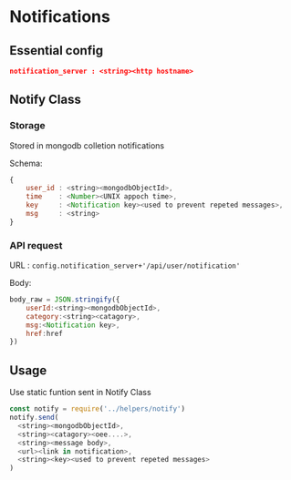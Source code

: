 # Notifications

## Essential config

```json
notification_server : <string><http hostname>
```

## Notify Class

### Storage
Stored in mongodb colletion notifications

Schema:
```js
{
    user_id : <string><mongodbObjectId>,
    time    : <Number><UNIX appoch time>,
    key     : <Notification key><used to prevent repeted messages>,
    msg     : <string>
}
```

### API request

URL : `config.notification_server+'/api/user/notification'`

Body:
```js
body_raw = JSON.stringify({
    userId:<string><mongodbObjectId>,
    category:<string><catagory>,
    msg:<Notification key>,
    href:href
})
```

## Usage
Use static funtion sent in Notify Class

```js
const notify = require('../helpers/notify')
notify.send(
  <string><mongodbObjectId>,
  <string><catagory><oee....>,
  <string><message body>,
  <url><link in notification>,
  <string><key><used to prevent repeted messages>
)
```
